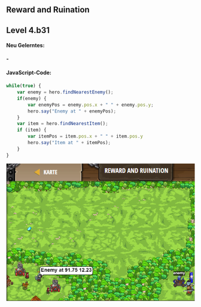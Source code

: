 ## **Reward and Ruination**
## Level 4.b31

#### Neu Gelerntes:
<b>-</b>

[comment]: <> (Was wurde gelernt und wie funktioniert die Technik?)

#### JavaScript-Code:
```js
while(true) {
    var enemy = hero.findNearestEnemy();
    if(enemy) {
        var enemyPos = enemy.pos.x + " " + enemy.pos.y;
        hero.say("Enemy at " + enemyPos);
    }
    var item = hero.findNearestItem();
    if (item) {
        var itemPos = item.pos.x + " " + item.pos.y
        hero.say("Item at " + itemPos);
    }
}
```
![image](lvl4_b31.png)